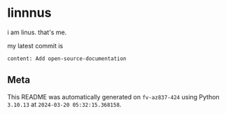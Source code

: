# linnnus

i am linus. that's me.

my latest commit is

```
content: Add open-source-documentation
```

## Meta

This README was automatically generated on `fv-az837-424` using Python
`3.10.13` at `2024-03-20 05:32:15.368158`.

